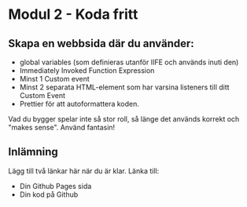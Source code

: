 # Modul 2 - Koda fritt

## Skapa en webbsida där du använder:
- global variables (som definieras utanför IIFE och används inuti den)
- Immediately Invoked Function Expression
- Minst 1 Custom event
- Minst 2 separata HTML-element som har varsina listeners till ditt Custom Event
- Prettier för att autoformattera koden.

Vad du bygger spelar inte så stor roll, så länge det används korrekt och "makes sense". Använd fantasin!

## Inlämning
Lägg till två länkar här när du är klar. Länka till:
- Din Github Pages sida
- Din kod på Github

